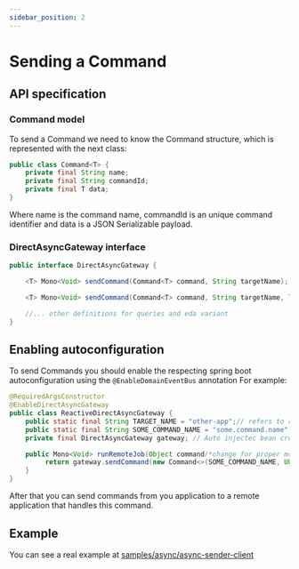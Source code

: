 ```yaml
---
sidebar_position: 2
---
```


# Sending a Command

## API specification

### Command model

To send a Command we need to know the Command structure, which is represented with the next class:

```java
public class Command<T> {
    private final String name;
    private final String commandId;
    private final T data;
}
```

Where name is the command name, commandId is an unique command identifier and data is a JSON Serializable payload.

### DirectAsyncGateway interface

```java
public interface DirectAsyncGateway {

    <T> Mono<Void> sendCommand(Command<T> command, String targetName);

    <T> Mono<Void> sendCommand(Command<T> command, String targetName, long delayMillis);

    //... other definitions for queries and eda variant
}
```

## Enabling autoconfiguration

To send Commands you should enable the respecting spring boot autoconfiguration using the `@EnableDomainEventBus` annotation
For example:

```java
@RequiredArgsConstructor
@EnableDirectAsyncGateway
public class ReactiveDirectAsyncGateway {
    public static final String TARGET_NAME = "other-app";// refers to remote spring.application.name property
    public static final String SOME_COMMAND_NAME = "some.command.name";
    private final DirectAsyncGateway gateway; // Auto injectec bean created by the @EnableDirectAsyncGateway annotation

    public Mono<Void> runRemoteJob(Object command/*change for proper model*/)  {
         return gateway.sendCommand(new Command<>(SOME_COMMAND_NAME, UUID.randomUUID().toString(), command), TARGET_NAME);
    }
}
```

After that you can send commands from you application to a remote application that handles this command.

## Example

You can see a real example at [samples/async/async-sender-client](https://github.com/reactive-commons/reactive-commons-java/tree/master/samples/async/async-sender-client)